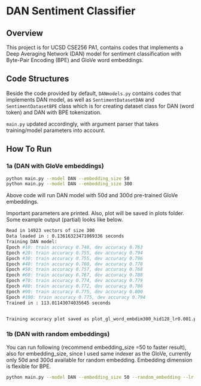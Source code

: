 # DAN Sentiment Classifier

## Overview

This project is for UCSD CSE256 PA1, contains codes that implements a Deep Averaging Network (DAN) model for sentiment classification with Byte-Pair Encoding (BPE) and GloVe word embeddings.

## Code Structures
Beside the code provided by default, `DANmodels.py` contains codes that implements DAN model, as well as `SentimentDatasetDAN` and `SentimentDatasetBPE` class which is for creating dataset class for DAN (word token) and DAN with BPE tokenization.

`main.py` updated accordingly, with argument parser that takes training/model parameters into account.

## How To Run
### 1a (DAN with GloVe embeddings)
```bash
python main.py --model DAN --embedding_size 50
python main.py --model DAN --embedding_size 300
```
Above code will run DAN model with 50d and 300d pre-trained GloVe embeddings.

Important parameters are printed. Also, plot will be saved in plots folder.
Some example output (partial) looks like below.
```bash
Read in 14923 vectors of size 300
Data loaded in : 0.13616323471069336 seconds
Training DAN model:
Epoch #10: train accuracy 0.748, dev accuracy 0.763
Epoch #20: train accuracy 0.755, dev accuracy 0.794
Epoch #30: train accuracy 0.755, dev accuracy 0.796
Epoch #40: train accuracy 0.760, dev accuracy 0.778
Epoch #50: train accuracy 0.757, dev accuracy 0.768
Epoch #60: train accuracy 0.767, dev accuracy 0.788
Epoch #70: train accuracy 0.774, dev accuracy 0.779
Epoch #80: train accuracy 0.772, dev accuracy 0.786
Epoch #90: train accuracy 0.775, dev accuracy 0.800
Epoch #100: train accuracy 0.775, dev accuracy 0.794
Trained in : 113.01143074035645 seconds


Training accuracy plot saved as plot_gl_word_embdim300_hid128_lr0.001.png
```

### 1b (DAN with random embeddings)
You can run following (recommend embedding_size =50 to faster result), also for embedding_size, since I used same indexer as the GloVe, currently only 50d and 300d available for random embedding. Embedding dimension is flexible for BPE.
```bash
python main.py --model DAN --embedding_size 50 --random_embedding --lr 0.0001
```
